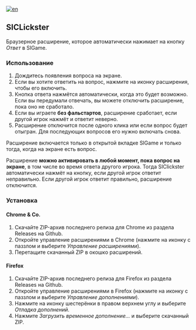[![en](https://img.shields.io/badge/lang-en-red.svg)](https://github.com/NitricCS/SIClickster/blob/main/README.en.md)

## SICLickster
Браузерное расширение, которое автоматически нажимает на кнопку _Ответ_ в SIGame.

### Использование
1. Дождитесь появления вопроса на экране.
2. Если вы хотите ответить на вопрос, нажмите на иконку расширения, чтобы его включить.
3. Кнопка ответа нажмётся автоматически, когда это будет возможно.\
Если вы передумали отвечать, вы можете отключить расширение, пока оно не сработало.
4. Если вы играете __без фальстартов__, расширение сработает, если другой игрок нажмёт и ответит неверно.
5. Расширение отключится после одного клика или если вопрос будет отыгран. Для последующих вопросов его нужно включать снова.

Расширение включается только в открытой вкладке SIGame и только тогда, когда на экране есть вопрос.

Расширение __можно активировать в любой момент, пока вопрос на экране__, в том числе во время ответа другого игрока. Тогда SIClickster автоматически нажмёт на кнопку, если другой игрок ответит неправильно. Если другой игрок ответит правильно, расширение отключится.

### Установка
#### Chrome & Co.
1. Скачайте ZIP-архив последнего релиза для Chrome из раздела Releases на Github.
2. Откройте управление расширениями в Chrome (нажмите на иконку с паззлом и выберите _Управление расширениями_).
3. Перетащите скачанный ZIP в окошко расширений.

#### Firefox
1. Скачайте ZIP-архив последнего релиза для Firefox из раздела Releases на Github.
2. Откройте управление расширениями в Firefox (нажмите на иконку с паззлом и выберите _Управление дополнениями_).
3. Нажмите на иконку шестерёнки в правом верхнем углу и выберите _Отладка дополнений_.
4. Нажмите _Загрузить временное дополнение..._ и выберите скачанный ZIP.
